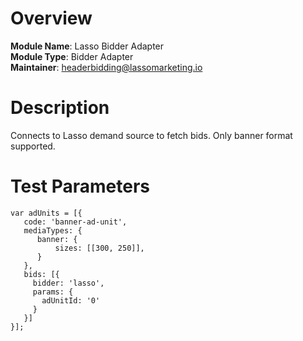 # Overview

**Module Name**: Lasso Bidder Adapter  
**Module Type**: Bidder Adapter  
**Maintainer**: headerbidding@lassomarketing.io

# Description

Connects to Lasso demand source to fetch bids.
Only banner format supported.

# Test Parameters

```
var adUnits = [{
   code: 'banner-ad-unit',
   mediaTypes: {
      banner: {
          sizes: [[300, 250]],
      }
   },
   bids: [{
     bidder: 'lasso',
     params: {
       adUnitId: '0'
     }
   }]
}];
```
